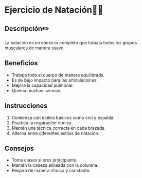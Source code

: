 # Ejercicio de Natación🏊‍♀️

## Descripción✏️
La natación es un ejercicio completo que trabaja todos los grupos musculares de manera suave.

## Beneficios
- Trabaja todo el cuerpo de manera equilibrada.
- Es de bajo impacto para las articulaciones.
- Mejora la capacidad pulmonar.
- Quema muchas calorías.

## Instrucciones
1. Comienza con estilos básicos como crol y espalda.
2. Practica la respiración rítmica.
3. Mantén una técnica correcta en cada brazada.
4. Alterna entre diferentes estilos de natación.

## Consejos
- Toma clases si eres principiante.
- Mantén la cabeza alineada con la columna.
- Respira de manera rítmica y constante. 